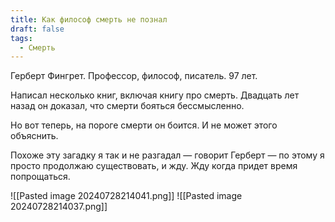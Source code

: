 ```yaml
---
title: Как философ смерть не познал
draft: false
tags:
  - Смерть
---
```

Герберт Фингрет. Профессор, философ, писатель. 97 лет.

Написал несколько книг, включая книгу про смерть. Двадцать лет назад он доказал, что смерти бояться бессмысленно.

Но вот теперь, на пороге смерти он боится. И не может этого объяснить.

Похоже эту загадку я так и не разгадал — говорит Герберт — по этому я просто продолжаю существовать, и жду. Жду когда придет время попрощаться.

![[Pasted image 20240728214041.png]]
![[Pasted image 20240728214037.png]]